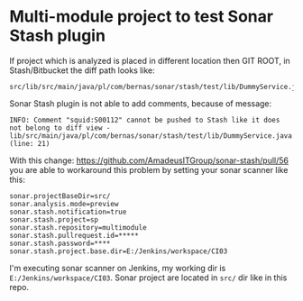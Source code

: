 # Multi-module project to test Sonar Stash plugin

If project which is analyzed is placed in different location then GIT ROOT, in Stash/Bitbucket the diff path looks like:
```
src/lib/src/main/java/pl/com/bernas/sonar/stash/test/lib/DummyService.java
```
Sonar Stash plugin is not able to add comments, because  of message:

```
INFO: Comment "squid:S00112" cannot be pushed to Stash like it does not belong to diff view - lib/src/main/java/pl/com/bernas/sonar/stash/test/lib/DummyService.java (line: 21)
```

With this change: https://github.com/AmadeusITGroup/sonar-stash/pull/56 you are able to workaround this problem by setting your sonar scanner like this:

```
sonar.projectBaseDir=src/
sonar.analysis.mode=preview
sonar.stash.notification=true
sonar.stash.project=sp
sonar.stash.repository=multimodule
sonar.stash.pullrequest.id=*****
sonar.stash.password=****
sonar.stash.project.base.dir=E:/Jenkins/workspace/CI03

```

I'm executing sonar scanner on Jenkins, my working dir is ```E:/Jenkins/workspace/CI03```. Sonar project are located in ```src/``` dir like in this repo. 
